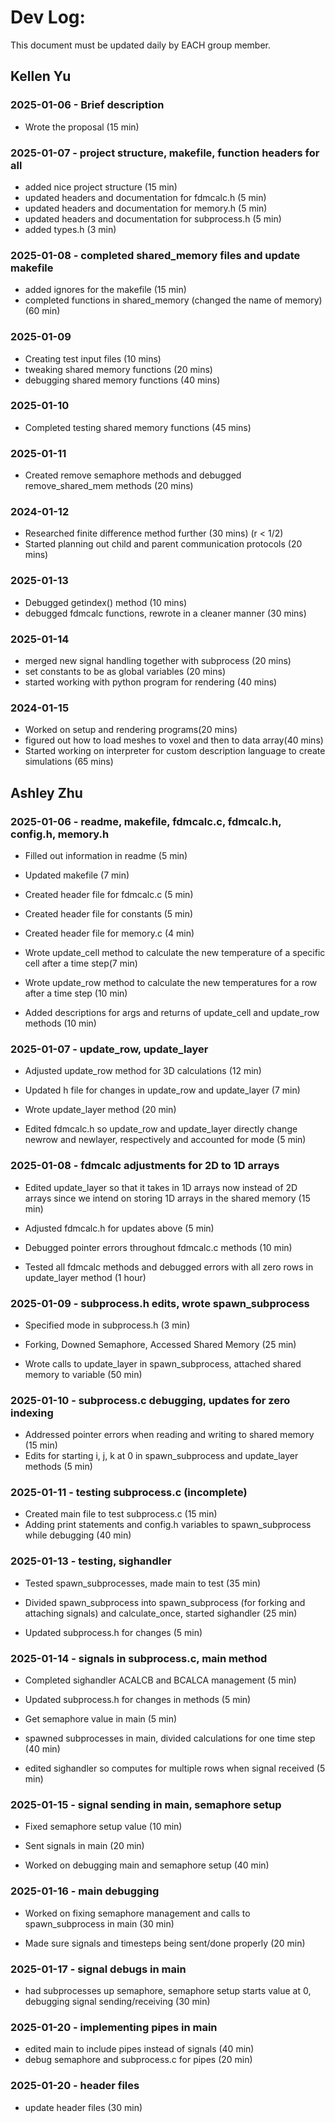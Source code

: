 # Dev Log:

This document must be updated daily by EACH group member.

## Kellen Yu

### 2025-01-06 - Brief description
- Wrote the proposal (15 min)

### 2025-01-07 - project structure, makefile, function headers for all
- added nice project structure (15 min)
- updated headers and documentation for fdmcalc.h (5 min)
- updated headers and documentation for memory.h (5 min)
- updated headers and documentation for subprocess.h (5 min)
- added types.h (3 min)

### 2025-01-08 - completed shared_memory files and update makefile
- added ignores for the makefile (15 min)
- completed functions in shared_memory (changed the name of memory) (60 min)

### 2025-01-09
- Creating test input files (10 mins)
- tweaking shared memory functions (20 mins)
- debugging shared memory functions (40 mins)

### 2025-01-10
- Completed testing shared memory functions (45 mins)

### 2025-01-11
- Created remove semaphore methods and debugged remove_shared_mem methods (20 mins)

### 2024-01-12
- Researched finite difference method further (30 mins) (r < 1/2)
- Started planning out child and parent communication protocols (20 mins)

### 2025-01-13
- Debugged getindex() method (10 mins)
- debugged fdmcalc functions, rewrote in a cleaner manner (30 mins)

### 2025-01-14
- merged new signal handling together with subprocess (20 mins)
- set constants to be as global variables (20 mins)
- started working with python program for rendering (40 mins)

### 2024-01-15
- Worked on setup and rendering programs(20 mins)
- figured out how to load meshes to voxel and then to data array(40 mins)
- Started working on interpreter for custom description language to create simulations (65 mins)


## Ashley Zhu

### 2025-01-06 - readme, makefile, fdmcalc.c, fdmcalc.h, config.h, memory.h
- Filled out information in readme (5 min)
- Updated makefile (7 min)
- Created header file for fdmcalc.c (5 min)
- Created header file for constants (5 min)
- Created header file for memory.c (4 min)

- Wrote update_cell method to calculate the new temperature of a specific cell after a time step(7 min)
- Wrote update_row method to calculate the new temperatures for a row after a time step (10 min)
- Added descriptions for args and returns of update_cell and update_row methods (10 min)


### 2025-01-07 - update_row, update_layer
- Adjusted update_row method for 3D calculations (12 min)
- Updated h file for changes in update_row and update_layer (7 min)

- Wrote update_layer method (20 min)
- Edited fdmcalc.h so update_row and update_layer directly change newrow and newlayer, respectively and accounted for mode (5 min) 


### 2025-01-08 - fdmcalc adjustments for 2D to 1D arrays
- Edited update_layer so that it takes in 1D arrays now instead of 2D arrays since we intend on storing 1D arrays in the shared memory (15 min) 
- Adjusted fdmcalc.h for updates above (5 min)
- Debugged pointer errors throughout fdmcalc.c methods (10 min)

- Tested all fdmcalc methods and debugged errors with all zero rows in update_layer method (1 hour)

### 2025-01-09 - subprocess.h edits, wrote spawn_subprocess
- Specified mode in subprocess.h (3 min)
- Forking, Downed Semaphore, Accessed Shared Memory (25 min)

- Wrote calls to update_layer in spawn_subprocess, attached shared memory to variable (50 min)

### 2025-01-10 - subprocess.c debugging, updates for zero indexing
- Addressed pointer errors when reading and writing to shared memory (15 min)
- Edits for starting i, j, k at 0 in spawn_subprocess and update_layer methods (5 min)

### 2025-01-11 - testing subprocess.c (incomplete)
- Created main file to test subprocess.c (15 min)
- Adding print statements and config.h variables to spawn_subprocess while debugging (40 min)

### 2025-01-13 - testing, sighandler
- Tested spawn_subprocesses, made main to test (35 min)

- Divided spawn_subprocess into spawn_subprocess (for forking and attaching signals) and calculate_once, started sighandler (25 min)
- Updated subprocess.h for changes (5 min)

### 2025-01-14 - signals in subprocess.c, main method
- Completed sighandler ACALCB and BCALCA management (5 min)
- Updated subprocess.h for changes in methods (5 min)
- Get semaphore value in main (5 min)

- spawned subprocesses in main, divided calculations for one time step (40 min)
- edited sighandler so computes for multiple rows when signal received (5 min)

### 2025-01-15 - signal sending in main, semaphore setup
- Fixed semaphore setup value (10 min)
- Sent signals in main (20 min)

- Worked on debugging main and semaphore setup (40 min)

### 2025-01-16 - main debugging
- Worked on fixing semaphore management and calls to spawn_subprocess in main (30 min)

- Made sure signals and timesteps being sent/done properly (20 min)

### 2025-01-17 - signal debugs in main
- had subprocesses up semaphore, semaphore setup starts value at 0, debugging signal sending/receiving (30 min)

### 2025-01-20 - implementing pipes in main
- edited main to include pipes instead of signals (40 min)
- debug semaphore and subprocess.c for pipes (20 min)

### 2025-01-20 - header files
- update header files (30 min)